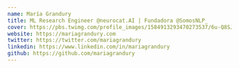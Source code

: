 ```yaml
---
name: María Grandury
title: ML Research Engineer @neurocat.AI | Fundadora @SomosNLP_
cover: https://pbs.twimg.com/profile_images/1584913293470273537/6u-Q8SJP_400x400.jpg
website: https://mariagrandury.com
twitter: https://twitter.com/mariagrandury
linkedin: https://www.linkedin.com/in/mariagrandury
github: https://github.com/mariagrandury
---
```

